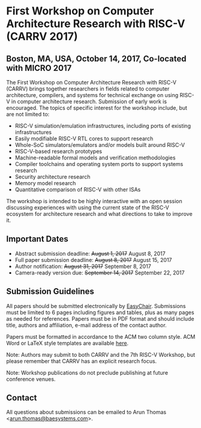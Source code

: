 # First Workshop on Computer Architecture Research with RISC-V (CARRV 2017)

## Boston, MA, USA, October 14, 2017, Co-located with MICRO 2017

The First Workshop on Computer Architecture Research with RISC-V
(CARRV) brings together researchers in fields related to computer
architecture, compilers, and systems for technical exchange on using
RISC-V in computer architecture research.  Submission of early work is
encouraged. The topics of specific interest for the workshop include,
but are not limited to:

* RISC-V simulation/emulation infrastructures, including ports of
  existing infrastructures
* Easily modifiable RISC-V RTL cores to support research
* Whole-SoC simulators/emulators and/or models built around RISC-V
* RISC-V-based research prototypes
* Machine-readable formal models and verification methodologies
* Compiler toolchains and operating system ports to support systems research
* Security architecture research
* Memory model research
* Quantitative comparison of RISC-V with other ISAs

The workshop is intended to be highly interactive with an open session
discussing experiences with using the current state of the RISC-V
ecosystem for architecture research and what directions to take to
improve it.

## Important Dates

* Abstract submission deadline: ~~August 1, 2017~~ August 8, 2017
* Full paper submission deadline: ~~August 8, 2017~~ August 15, 2017
* Author notification: ~~August 31, 2017~~ September 8, 2017
* Camera-ready version due: ~~September 14, 2017~~ September 22, 2017

## Submission Guidelines

All papers should be submitted electronically by
[EasyChair](https://easychair.org/conferences/?conf=carrv2017). Submissions
must be limited to 6 pages including figures and tables, plus as many
pages as needed for references. Papers must be in PDF format and should
include title, authors and affiliation, e-mail address of the contact
author.

Papers must be formatted in accordance to the ACM two column
style. ACM Word or LaTeX style templates are available
[here](http://www.acm.org/publications/proceedings-template).

Note: Authors may submit to both CARRV and the 7th RISC-V Workshop,
but please remember that CARRV has an explicit research focus.

Note: Workshop publications do not preclude publishing at future
conference venues.

## Contact

All questions about submissions can be emailed to Arun Thomas
<<arun.thomas@baesystems.com>>.
